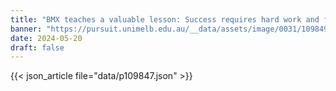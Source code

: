 ```yaml
---
title: "BMX teaches a valuable lesson: Success requires hard work and failure"
banner: "https://pursuit.unimelb.edu.au/__data/assets/image/0031/109849/048fceeb101940d4cef5a6673af9cfe853d604f0590be94541c3bbbd9fd9.webp"
date: 2024-05-20
draft: false
---
```


{{< json_article file="data/p109847.json" >}}
